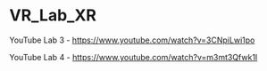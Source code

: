 # VR_Lab_XR

YouTube Lab 3 - https://www.youtube.com/watch?v=3CNpiLwi1po

YouTube Lab 4 - https://www.youtube.com/watch?v=m3mt3Qfwk1I
